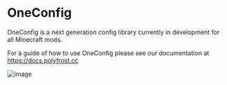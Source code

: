# OneConfig

OneConfig is a next generation config library currently in development for all Minecraft mods.

For a guide of how to use OneConfig please see our documentation at https://docs.polyfrost.cc

![image](https://user-images.githubusercontent.com/67508414/172061081-7a32a139-d5c6-4f5a-907a-5af66deb799f.png)

